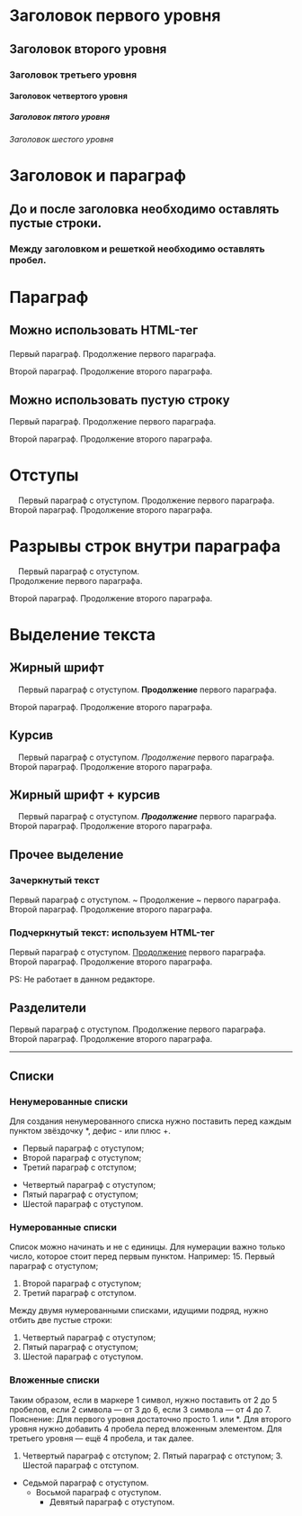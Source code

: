 # Заголовок первого уровня
## Заголовок второго уровня
### Заголовок третьего уровня
#### Заголовок четвертого уровня
##### Заголовок пятого уровня
###### Заголовок шестого уровня

# Заголовок и параграф

## До и после заголовка необходимо оставлять пустые строки.

### Между заголовком и решеткой необходимо оставлять пробел. 

# Параграф
## Можно использовать HTML-тег <p></p>
<p>Первый параграф. Продолжение первого параграфа.</p>
<p>Второй параграф. Продолжение второго параграфа.</p>

## Можно использовать пустую строку

Первый параграф. Продолжение первого параграфа.

Второй параграф. Продолжение второго параграфа.

# Отступы 

&nbsp;&nbsp;&nbsp;&nbsp;Первый параграф с отуступом. Продолжение первого параграфа.
Второй параграф. Продолжение второго параграфа.

# Разрывы строк внутри параграфа
<p> &nbsp;&nbsp;&nbsp;&nbsp;Первый параграф с отуступом. </br> Продолжение первого параграфа.</p>
<p>Второй параграф. Продолжение второго параграфа.</p>

# Выделение текста
## Жирный шрифт
&nbsp;&nbsp;&nbsp;&nbsp;Первый параграф с отуступом. **Продолжение** первого параграфа.

Второй параграф. Продолжение второго параграфа.

## Курсив
&nbsp;&nbsp;&nbsp;&nbsp;Первый параграф с отуступом. *Продолжение* первого параграфа.
Второй параграф. Продолжение второго параграфа.

## Жирный шрифт + курсив
&nbsp;&nbsp;&nbsp;&nbsp;Первый параграф с отуступом. ***Продолжение*** первого параграфа.
Второй параграф. Продолжение второго параграфа.

## Прочее выделение

### Зачеркнутый текст

Первый параграф с отуступом. ~ Продолжение ~ первого параграфа.
Второй параграф. Продолжение второго параграфа. 

### Подчеркнутый текст: используем HTML-тег <u></u>

Первый параграф с отуступом. <u>Продолжение</u> первого параграфа.
Второй параграф. Продолжение второго параграфа. 

PS: Не работает в данном редакторе.

## Разделители
Первый параграф с отуступом. Продолжение первого параграфа.
Второй параграф. Продолжение второго параграфа. 
***

## Списки

### Ненумерованные списки

Для создания ненумерованного списка нужно поставить перед каждым пунктом звёздочку *, дефис - или плюс +.
* Первый параграф с отуступом;
* Второй параграф с отуступом;
* Третий параграф с отступом; 
- Четвертый параграф с отуступом;
- Пятый параграф с отуступом;
- Шестой параграф с отуступом.


### Нумерованные списки

Список можно начинать и не с единицы. Для нумерации важно только число, которое стоит перед первым пунктом. Например:
15. Первый параграф с отуступом;
1. Второй параграф с отуступом;
9. Третий параграф с отступом.

Между двумя нумерованными списками, идущими подряд, нужно отбить две пустые строки:

1. Четвертый параграф с отуступом;
1. Пятый параграф с отуступом;
1. Шестой параграф с отуступом.

### Вложенные списки

Таким образом, если в маркере 1 символ, нужно поставить от 2 до 5 пробелов, если 2 символа — от 3 до 6, если 3 символа — от 4 до 7.
Пояснение:
Для первого уровня достаточно просто 1. или *.
Для второго уровня нужно добавить 4 пробела перед вложенным элементом.
Для третьего уровня — ещё 4 пробела, и так далее.

1. Четвертый параграф с отступом;
    2. Пятый параграф с отступом;
        3. Шестой параграф с отступом.


* Седьмой параграф с отуступом.
    * Восьмой параграф с отуступом.
        * Девятый параграф с отуступом.


       


